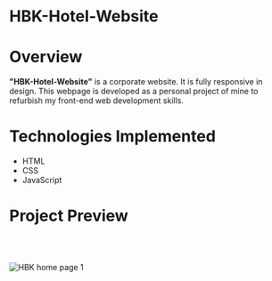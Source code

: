 # HBK-Hotel-Website

<h1> Overview </h1> 

**"HBK-Hotel-Website"** is a corporate website. It is fully responsive in design. This webpage is developed as a personal project of mine to refurbish my front-end web development skills.

<h1>Technologies Implemented</h1> 

- HTML
- CSS
- JavaScript

<h1> Project Preview </h1> 
<br>
<br>

![HBK home page 1](https://user-images.githubusercontent.com/19473647/105462371-ba0bb780-5cb8-11eb-90a2-7c664f2ddfb8.png)
